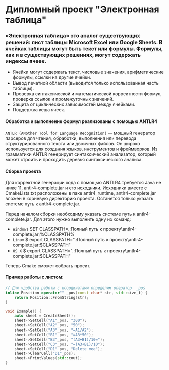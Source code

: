 # Дипломный проект "Электронная таблица"
### «Электронная таблица» это аналог существующих решений: лист таблицы Microsoft Excel или Google Sheets. В ячейках таблицы могут быть текст или формулы. Формулы, как и в существующих решениях, могут содержать индексы ячеек.

- Ячейки могут содержать текст, числовые значения, арифметические формулы, ссылки на другие ячейки.
- Вывод печатной области (выводится только использованная часть таблицы).
- Проверка синтаксической и математической корректности формул, проверка ссылок и промежуточных значений.
- Защита от циклических зависимостей между ячейками.
- Поддержка кеша ячеек.


#### Обработка и выполнение формул реализованы с помощью ANTLR4

`ANTLR (ANother Tool for Language Recognition)` — мощный генератор парсеров для чтения, обработки, выполнения или перевода структурированного текста или двоичных файлов. Он широко используется для создания языков, инструментов и фреймворков. Из грамматики ANTLR генерирует синтаксический анализатор, который может строить и проходить деревья синтаксического анализа.

#### Сборка проекта
Для корректной генерации кода с помощью ANTLR4 требуется Java не ниже 11, antlr4-complete.jar и его исходники.  Исходники вместе с CmakeLists.txt расположены в паке antlr4_runtime, antlr4-complete.jar вложен в корневую директорию проекта. Останется только указать системе путь к antlr4-complete.jar.

Перед началом сборки необходиму указать системе путь к antlr4-complete.jar. Для этого нужно выполнить одну из команд:
- `Windows` SET CLASSPATH=.;Полный путь к проекту\antlr4-complete.jar;%CLASSPATH%
- `Linux` $ export CLASSPATH=".:Полный путь к проекту\antlr4-complete.jar:$CLASSPATH"
- `OS X` $ export CLASSPATH=".:Полный путь к проекту\antlr4-complete.jar:$CLASSPATH"

Теперь Cmake сможет собрать проект.


#### Пример работы с листом:
```C++
// Для удобства работы с координатами определим оператор  _pos
inline Position operator"" _pos(const char* str, std::size_t) {
    return Position::FromString(str);
}

void Example() {
    auto sheet = CreateSheet();
    sheet->SetCell("A1"_pos, "300");
    sheet->SetCell("A2"_pos, "50");
    sheet->SetCell("A3"_pos, "=A1/A2");
    sheet->SetCell("B1"_pos, "=A3*50");
    sheet->SetCell("B3"_pos, "(A3+B1)/10=");
    sheet->SetCell("C3"_pos, "=(A3+B1)/10");
    sheet->SetCell("D1"_pos, "Delete mee");
    sheet->ClearCell("D1"_pos);
    sheet->PrintValues(std::cout);
}
```